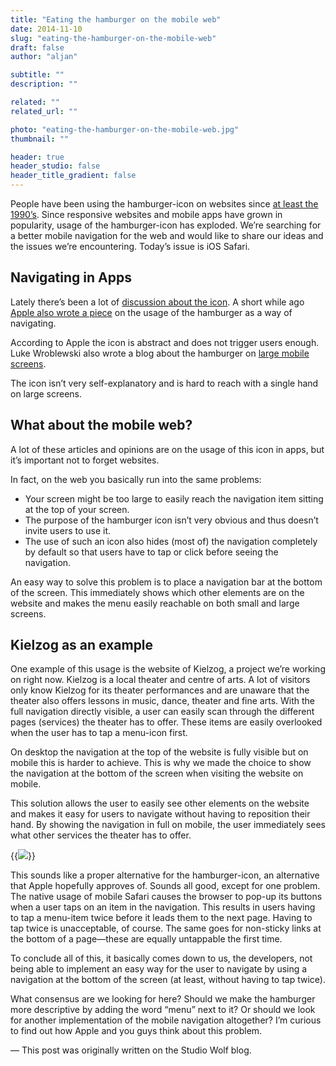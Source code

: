 ```yaml
---
title: "Eating the hamburger on the mobile web"
date: 2014-11-10
slug: "eating-the-hamburger-on-the-mobile-web"
draft: false
author: "aljan"

subtitle: ""
description: ""

related: ""
related_url: ""

photo: "eating-the-hamburger-on-the-mobile-web.jpg"
thumbnail: ""

header: true
header_studio: false
header_title_gradient: false
---
```


People have been using the hamburger-icon on websites since [at least the 1990’s](http://blog.placeit.net/history-of-the-hamburger-icon/). Since responsive websites and mobile apps have grown in popularity, usage of the hamburger-icon has exploded. We’re searching for a better mobile navigation for the web and would like to share our ideas and the issues we’re encountering. Today’s issue is iOS Safari.

## Navigating in Apps

Lately there’s been a lot of [discussion about the icon](http://mor10.com/hamburger-bad/). A short while ago [Apple also wrote a piece](http://blog.manbolo.com/2014/06/30/apple-on-hamburger-menus) on the usage of the hamburger as a way of navigating.

According to Apple the icon is abstract and does not trigger users enough. Luke Wroblewski also wrote a blog about the hamburger on [large mobile screens](http://www.lukew.com/ff/entry.asp?1927).

The icon isn’t very self-explanatory and is hard to reach with a single hand on large screens.

## What about the mobile web?

A lot of these articles and opinions are on the usage of this icon in apps, but it’s important not to forget websites.

In fact, on the web you basically run into the same problems:

- Your screen might be too large to easily reach the navigation item sitting at the top of your screen.
- The purpose of the hamburger icon isn’t very obvious and thus doesn’t invite users to use it.
- The use of such an icon also hides (most of) the navigation completely by default so that users have to tap or click before seeing the navigation.

An easy way to solve this problem is to place a navigation bar at the bottom of the screen. This immediately shows which other elements are on the website and makes the menu easily reachable on both small and large screens.

## Kielzog as an example

One example of this usage is the website of Kielzog, a project we’re working on right now. Kielzog is a local theater and centre of arts. A lot of visitors only know Kielzog for its theater performances and are unaware that the theater also offers lessons in music, dance, theater and fine arts. With the full navigation directly visible, a user can easily scan through the different pages (services) the theater has to offer. These items are easily overlooked when the user has to tap a menu-icon first.

On desktop the navigation at the top of the website is fully visible but on mobile this is harder to achieve. This is why we made the choice to show the navigation at the bottom of the screen when visiting the website on mobile.

This solution allows the user to easily see other elements on the website and makes it easy for users to navigate without having to reposition their hand. By showing the navigation in full on mobile, the user immediately sees what other services the theater has to offer.

{{<image src="eating-the-hamburger-on-the-mobile-web-1.jpg">}}

This sounds like a proper alternative for the hamburger-icon, an alternative that Apple hopefully approves of. Sounds all good, except for one problem. The native usage of mobile Safari causes the browser to pop-up its buttons when a user taps on an item in the navigation. This results in users having to tap a menu-item twice before it leads them to the next page. Having to tap twice is unacceptable, of course. The same goes for non-sticky links at the bottom of a page—these are equally untappable the first time.

To conclude all of this, it basically comes down to us, the developers, not being able to implement an easy way for the user to navigate by using a navigation at the bottom of the screen (at least, without having to tap twice).

What consensus are we looking for here? Should we make the hamburger more descriptive by adding the word “menu” next to it? Or should we look for another implementation of the mobile navigation altogether? I’m curious to find out how Apple and you guys think about this problem.

— This post was originally written on the Studio Wolf blog.
